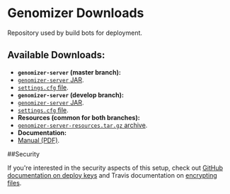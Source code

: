 # Genomizer Downloads

Repository used by build bots for deployment.

## Available Downloads:

 * **`genomizer-server` (master branch):**
  * [`genomizer-server` JAR](https://github.com/genomizer/genomizer-downloads/raw/genomizer-server-master/genomizer-server.jar).
  * [`settings.cfg` file](https://github.com/genomizer/genomizer-downloads/raw/genomizer-server-master/settings.cfg).
 * **`genomizer-server` (develop branch):**
  * [`genomizer-server` JAR](https://github.com/genomizer/genomizer-downloads/raw/genomizer-server-develop/genomizer-server.jar).
  * [`settings.cfg` file](https://github.com/genomizer/genomizer-downloads/raw/genomizer-server-develop/settings.cfg).
 * **Resources (common for both branches):**
  * [`genomizer-server-resources.tar.gz` archive](https://github.com/genomizer/genomizer-downloads/archive/genomizer-server-resources.tar.gz).
 * **Documentation:**
  * [Manual (PDF)](https://github.com/genomizer/genomizer-downloads/raw/documentation/genomizer-manual.pdf).
  

##Security

If you're interested in the security aspects of this setup, check out [GitHub documentation on deploy keys](https://developer.github.com/guides/managing-deploy-keys/) 
and Travis documentation on [encrypting files](http://docs.travis-ci.com/user/encrypting-files/). 
